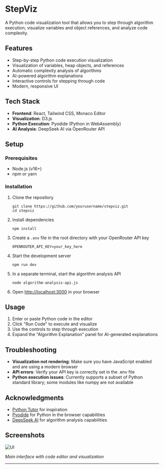# StepViz

A Python code visualization tool that allows you to step through algorithm execution, visualize variables and object references, and analyze code complexity.

## Features

- Step-by-step Python code execution visualization
- Visualization of variables, heap objects, and references
- Automatic complexity analysis of algorithms
- AI-powered algorithm explanations
- Interactive controls for stepping through code
- Modern, responsive UI

## Tech Stack

- **Frontend**: React, Tailwind CSS, Monaco Editor
- **Visualization**: D3.js
- **Python Execution**: Pyodide (Python in WebAssembly)
- **AI Analysis**: DeepSeek AI via OpenRouter API

## Setup

### Prerequisites

- Node.js (v16+)
- npm or yarn

### Installation

1. Clone the repository
   ```
   git clone https://github.com/yourusername/stepviz.git
   cd stepviz
   ```

2. Install dependencies
   ```
   npm install
   ```

3. Create a `.env` file in the root directory with your OpenRouter API key
   ```
   OPENROUTER_API_KEY=your_key_here
   ```

4. Start the development server
   ```
   npm run dev
   ```

5. In a separate terminal, start the algorithm analysis API
   ```
   node algorithm-analysis-api.js
   ```

6. Open [http://localhost:3000](http://localhost:3000) in your browser

## Usage

1. Enter or paste Python code in the editor
2. Click "Run Code" to execute and visualize
3. Use the controls to step through execution
4. Expand the "Algorithm Explanation" panel for AI-generated explanations

## Troubleshooting

- **Visualization not rendering**: Make sure you have JavaScript enabled and are using a modern browser
- **API errors**: Verify your API key is correctly set in the .env file
- **Python execution issues**: Currently supports a subset of Python standard library; some modules like numpy are not available

## Acknowledgments

- [Python Tutor](https://pythontutor.com/) for inspiration
- [Pyodide](https://pyodide.org/) for Python in the browser capabilities
- [DeepSeek AI](https://deepseek.ai/) for algorithm analysis capabilities

## Screenshots

![UI](https://github.com/user-attachments/assets/a0fbbe0a-0b3c-426b-9477-61407702f9e9)

*Main interface with code editor and visualization*

---
